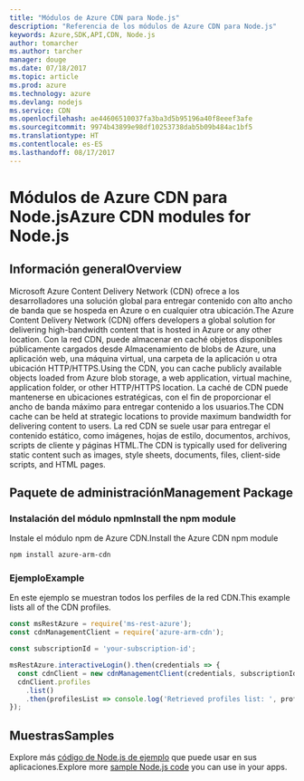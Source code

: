 ```yaml
---
title: "Módulos de Azure CDN para Node.js"
description: "Referencia de los módulos de Azure CDN para Node.js"
keywords: Azure,SDK,API,CDN, Node.js
author: tomarcher
ms.author: tarcher
manager: douge
ms.date: 07/18/2017
ms.topic: article
ms.prod: azure
ms.technology: azure
ms.devlang: nodejs
ms.service: CDN
ms.openlocfilehash: ae44606510037fa3ba3d5b95196a40f8eeef3afe
ms.sourcegitcommit: 9974b43899e98df10253738dab5b09b484ac1bf5
ms.translationtype: HT
ms.contentlocale: es-ES
ms.lasthandoff: 08/17/2017
---
```

# <a name="azure-cdn-modules-for-nodejs"></a><span data-ttu-id="66466-104">Módulos de Azure CDN para Node.js</span><span class="sxs-lookup"><span data-stu-id="66466-104">Azure CDN modules for Node.js</span></span>

## <a name="overview"></a><span data-ttu-id="66466-105">Información general</span><span class="sxs-lookup"><span data-stu-id="66466-105">Overview</span></span>

<span data-ttu-id="66466-106">Microsoft Azure Content Delivery Network (CDN) ofrece a los desarrolladores una solución global para entregar contenido con alto ancho de banda que se hospeda en Azure o en cualquier otra ubicación.</span><span class="sxs-lookup"><span data-stu-id="66466-106">The Azure Content Delivery Network (CDN) offers developers a global solution for delivering high-bandwidth content that is hosted in Azure or any other location.</span></span> <span data-ttu-id="66466-107">Con la red CDN, puede almacenar en caché objetos disponibles públicamente cargados desde Almacenamiento de blobs de Azure, una aplicación web, una máquina virtual, una carpeta de la aplicación u otra ubicación HTTP/HTTPS.</span><span class="sxs-lookup"><span data-stu-id="66466-107">Using the CDN, you can cache publicly available objects loaded from Azure blob storage, a web application, virtual machine, application folder, or other HTTP/HTTPS location.</span></span> <span data-ttu-id="66466-108">La caché de CDN puede mantenerse en ubicaciones estratégicas, con el fin de proporcionar el ancho de banda máximo para entregar contenido a los usuarios.</span><span class="sxs-lookup"><span data-stu-id="66466-108">The CDN cache can be held at strategic locations to provide maximum bandwidth for delivering content to users.</span></span> <span data-ttu-id="66466-109">La red CDN se suele usar para entregar el contenido estático, como imágenes, hojas de estilo, documentos, archivos, scripts de cliente y páginas HTML.</span><span class="sxs-lookup"><span data-stu-id="66466-109">The CDN is typically used for delivering static content such as images, style sheets, documents, files, client-side scripts, and HTML pages.</span></span>

## <a name="management-package"></a><span data-ttu-id="66466-110">Paquete de administración</span><span class="sxs-lookup"><span data-stu-id="66466-110">Management Package</span></span>

### <a name="install-the-npm-module"></a><span data-ttu-id="66466-111">Instalación del módulo npm</span><span class="sxs-lookup"><span data-stu-id="66466-111">Install the npm module</span></span>

<span data-ttu-id="66466-112">Instale el módulo npm de Azure CDN.</span><span class="sxs-lookup"><span data-stu-id="66466-112">Install the Azure CDN npm module</span></span>

```bash
npm install azure-arm-cdn
```

### <a name="example"></a><span data-ttu-id="66466-113">Ejemplo</span><span class="sxs-lookup"><span data-stu-id="66466-113">Example</span></span>

<span data-ttu-id="66466-114">En este ejemplo se muestran todos los perfiles de la red CDN.</span><span class="sxs-lookup"><span data-stu-id="66466-114">This example lists all of the CDN profiles.</span></span>

```javascript
const msRestAzure = require('ms-rest-azure');
const cdnManagementClient = require('azure-arm-cdn');

const subscriptionId = 'your-subscription-id';

msRestAzure.interactiveLogin().then(credentials => {
  const cdnClient = new cdnManagementClient(credentials, subscriptionId);
  cdnClient.profiles
    .list()
    .then(profilesList => console.log('Retrieved profiles list: ', profilesList));
});
```

## <a name="samples"></a><span data-ttu-id="66466-115">Muestras</span><span class="sxs-lookup"><span data-stu-id="66466-115">Samples</span></span>

<span data-ttu-id="66466-116">Explore más [código de Node.js de ejemplo](https://azure.microsoft.com/resources/samples/?platform=nodejs) que puede usar en sus aplicaciones.</span><span class="sxs-lookup"><span data-stu-id="66466-116">Explore more [sample Node.js code](https://azure.microsoft.com/resources/samples/?platform=nodejs) you can use in your apps.</span></span>
